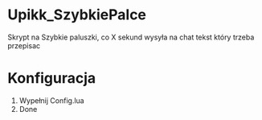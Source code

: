 # Upikk_SzybkiePalce
Skrypt na Szybkie paluszki, co X sekund wysyła na chat tekst który trzeba przepisac

# Konfiguracja
1. Wypełnij Config.lua
2. Done
